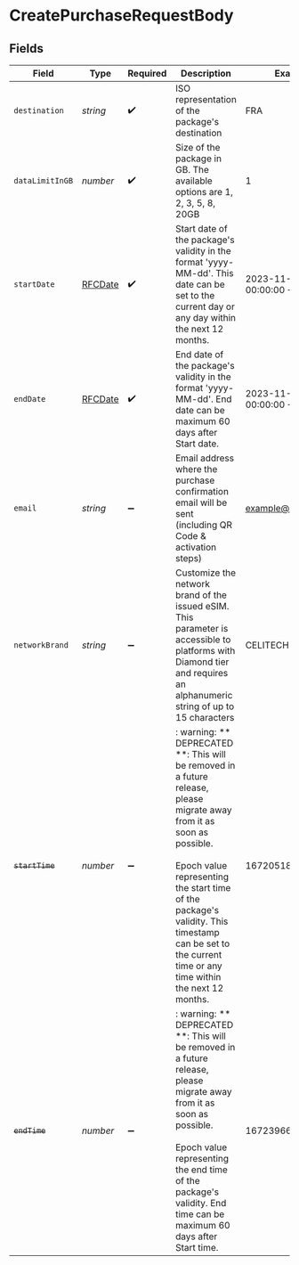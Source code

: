 # CreatePurchaseRequestBody


## Fields

| Field                                                                                                                                                                                                                                                                            | Type                                                                                                                                                                                                                                                                             | Required                                                                                                                                                                                                                                                                         | Description                                                                                                                                                                                                                                                                      | Example                                                                                                                                                                                                                                                                          |
| -------------------------------------------------------------------------------------------------------------------------------------------------------------------------------------------------------------------------------------------------------------------------------- | -------------------------------------------------------------------------------------------------------------------------------------------------------------------------------------------------------------------------------------------------------------------------------- | -------------------------------------------------------------------------------------------------------------------------------------------------------------------------------------------------------------------------------------------------------------------------------- | -------------------------------------------------------------------------------------------------------------------------------------------------------------------------------------------------------------------------------------------------------------------------------- | -------------------------------------------------------------------------------------------------------------------------------------------------------------------------------------------------------------------------------------------------------------------------------- |
| `destination`                                                                                                                                                                                                                                                                    | *string*                                                                                                                                                                                                                                                                         | :heavy_check_mark:                                                                                                                                                                                                                                                               | ISO representation of the package's destination                                                                                                                                                                                                                                  | FRA                                                                                                                                                                                                                                                                              |
| `dataLimitInGB`                                                                                                                                                                                                                                                                  | *number*                                                                                                                                                                                                                                                                         | :heavy_check_mark:                                                                                                                                                                                                                                                               | Size of the package in GB. The available options are 1, 2, 3, 5, 8, 20GB                                                                                                                                                                                                         | 1                                                                                                                                                                                                                                                                                |
| `startDate`                                                                                                                                                                                                                                                                      | [RFCDate](../../types/rfcdate.md)                                                                                                                                                                                                                                                | :heavy_check_mark:                                                                                                                                                                                                                                                               | Start date of the package's validity in the format 'yyyy-MM-dd'. This date can be set to the current day or any day within the next 12 months.                                                                                                                                   | 2023-11-01 00:00:00 +0000 UTC                                                                                                                                                                                                                                                    |
| `endDate`                                                                                                                                                                                                                                                                        | [RFCDate](../../types/rfcdate.md)                                                                                                                                                                                                                                                | :heavy_check_mark:                                                                                                                                                                                                                                                               | End date of the package's validity in the format 'yyyy-MM-dd'. End date can be maximum 60 days after Start date.                                                                                                                                                                 | 2023-11-20 00:00:00 +0000 UTC                                                                                                                                                                                                                                                    |
| `email`                                                                                                                                                                                                                                                                          | *string*                                                                                                                                                                                                                                                                         | :heavy_minus_sign:                                                                                                                                                                                                                                                               | Email address where the purchase confirmation email will be sent (including QR Code & activation steps)                                                                                                                                                                          | example@domain.com                                                                                                                                                                                                                                                               |
| `networkBrand`                                                                                                                                                                                                                                                                   | *string*                                                                                                                                                                                                                                                                         | :heavy_minus_sign:                                                                                                                                                                                                                                                               | Customize the network brand of the issued eSIM. This parameter is accessible to platforms with Diamond tier and requires an alphanumeric string of up to 15 characters                                                                                                           | CELITECH                                                                                                                                                                                                                                                                         |
| ~~`startTime`~~                                                                                                                                                                                                                                                                  | *number*                                                                                                                                                                                                                                                                         | :heavy_minus_sign:                                                                                                                                                                                                                                                               | : warning: ** DEPRECATED **: This will be removed in a future release, please migrate away from it as soon as possible.<br/><br/>Epoch value representing the start time of the package's validity. This timestamp can be set to the current time or any time within the next 12 months. | 1672051891                                                                                                                                                                                                                                                                       |
| ~~`endTime`~~                                                                                                                                                                                                                                                                    | *number*                                                                                                                                                                                                                                                                         | :heavy_minus_sign:                                                                                                                                                                                                                                                               | : warning: ** DEPRECATED **: This will be removed in a future release, please migrate away from it as soon as possible.<br/><br/>Epoch value representing the end time of the package's validity. End time can be maximum 60 days after Start time.                              | 1672396681                                                                                                                                                                                                                                                                       |